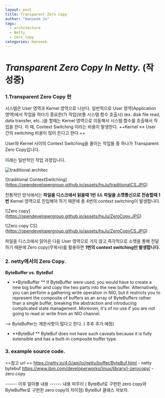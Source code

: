 ```yaml
---
layout: post
title: Transparent Zero Copy
author: "Hanseok Ju"
tags: 
  - architecture
  - Netty
  - zero_copy
categories: Hanseok
---
```


# *Transparent Zero Copy In Netty.* (작성중)
  ### 1.Transparent Zero Copy 란

시스템은 User 영역과 Kernel 영역으로 나뉜다. 일반적으로 User 영역(Application 영역)에서 작업을 하다가 중요한(?) 작업(보통 시스템 함수 호출시) (ex. disk file read, data transfer, etc..)을 할때는 Kernel 영역으로 이동해서 시스템 함수를 호출해서 작업을 한다. 이 때, Context Switching 이라는 비용이 발생한다.
++Kernel <-> User 간의 switching 비용이 많이 든다고 한다.++

User와 Kernel 사이의 Context Switching을 줄이는 작업들 중 하나가 Transparent Zero Copy입니다. 

아래는 일반적인 작업 과정입니다.

![traditional architec](https://opendevelopergroup.github.io/assets/hsJu/traditional.JPG)

![traditional ContextSwitching]
(https://opendevelopergroup.github.io/assets/hsJu/traditionalCS.JPG)


전통적인 방식에서는 **파일을 디스크에서 읽을때 1번** && **파일을 소켓통신으로 전송할때 1번** Kernel 영역으로 진입해야 하기 때문에 총 4번의 context switching이 발생합니다.

![Zero copy]
(https://opendevelopergroup.github.io/assets/hsJu/ZeroCopy.JPG)

![Zero copy CS]
(https://opendevelopergroup.github.io/assets/hsJu/ZeroCopyCS.JPG)

파일을 디스크에서 읽어온 다음 User 영역으로 가지 않고 즉각적으로 소켓을 통해 전달하기 때문에 Zero copy(무복사)를 활용하면 **1번의 context switching만 발생합니다.**



### 2. netty에서의 Zero Copy.
**ByteBuffer  vs. ByteBuf** 
* **ByteBuffer  ** 
If ByteBuffer were used, you would have to create a new big buffer and copy the two parts into the new buffer. Alternatively, you can perform a gathering write operation in NIO, but it restricts you to represent the composite of buffers as an array of ByteBuffers rather than a single buffer, breaking the abstraction and introducing complicated state management. Moreover, it's of no use if you are not going to read or write from an NIO channel.

--> ByteBuffer는 제한사항이 많다고 한다. ( 추후 추가 예정)

* **ByteBuf **
ByteBuf does not have such caveats because it is fully extensible and has a built-in composite buffer type.





### 3. example source code.







==참고 url ==
https://netty.io/4.0/api/io/netty/buffer/ByteBuf.html - netty bytebuf
https://www.ibm.com/developerworks/linux/library/j-zerocopy/ - zero copy 


------ 이후 알아볼 내용 ------
내용 마무리 ( ByteBuf로 구현한 zero copy와 ByteBuffer로 구현한 zero copy의 차이점)
ByteBuf 클래스 까보자.